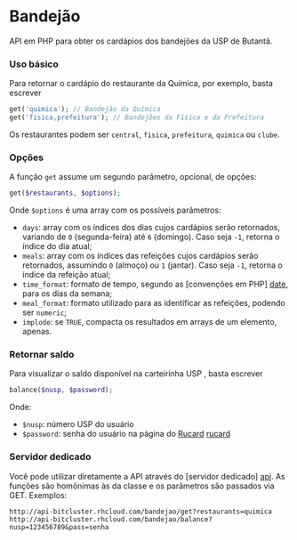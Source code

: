# Bandejão

API em PHP para obter os cardápios dos bandejões da USP de Butantã.

### Uso básico

Para retornar o cardápio do restaurante da Química, por exemplo, basta escrever
```php
get('quimica'); // Bandejão da Química
get('fisica,prefeitura'); // Bandejões da Física e da Prefeitura
```

Os restaurantes podem ser `central`, `fisica`, `prefeitura`, `quimica` ou `clube`.


### Opções

A função `get` assume um segundo parâmetro, opcional, de opções:
```php
get($restaurants, $options);
```

Onde `$options` é uma array com os possíveis parâmetros:

* `days`: array com os índices dos dias cujos cardápios serão retornados, variando de `0` (segunda-feira) até `6` (domingo). Caso seja `-1`, retorna o índice do dia atual;
* `meals`: array com os índices das refeições cujos cardápios serão retornados, assumindo `0` (almoço) ou `1` (jantar). Caso seja `-1`, retorna o índice da refeição atual;
* `time_format`: formato de tempo, segundo as [convenções em PHP] [date], para os dias da semana;
* `meal_format`: formato utilizado para as identificar as refeições, podendo ser `numeric`;
* `implode`: se `TRUE`, compacta os resultados em arrays de um elemento, apenas.


### Retornar saldo

Para visualizar o saldo disponível na carteirinha USP , basta escrever
```php
balance($nusp, $password);
```

Onde:

* `$nusp`: número USP do usuário
* `$password`: senha do usuário na página do [Rucard] [rucard]


### Servidor dedicado
 
Você pode utilizar diretamente a API através do [servidor dedicado] [api]. As funções são homônimas às da classe e os parâmetros são passados via GET. Exemplos:

```
http://api-bitcluster.rhcloud.com/bandejao/get?restaurants=quimica
http://api-bitcluster.rhcloud.com/bandejao/balance?nusp=123456789&pass=senha
```

[date]: http://php.net/manual/en/function.date.php
[rucard]: https://uspdigital.usp.br/rucard
[api]: http://api-bitcluster.rhcloud.com